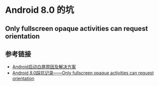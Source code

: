 # Android 8.0 的坑
## Only fullscreen opaque activities can request orientation

## 参考链接
- [Android启动白屏原因及解决方案](https://www.jianshu.com/p/c24058c3d385)
- [Android 8.0踩坑记录——Only fullscreen opaque activities can request orientation](https://www.jianshu.com/p/d0d907754603)
